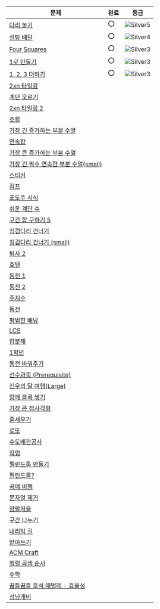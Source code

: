 | 문제                                                                | 완료 | 등급                                                            |
|-------------------------------------------------------------------|----|---------------------------------------------------------------|
| [다리 놓기](https://www.acmicpc.net/problem/1010)                     | ⭕   | ![Silver5](https://d2gd6pc034wcta.cloudfront.net/tier/6.svg) |
| [설탕 배달](https://www.acmicpc.net/problem/2839)                     |  ⭕  | ![Silver4](https://d2gd6pc034wcta.cloudfront.net/tier/7.svg) |
| [Four Squares](https://www.acmicpc.net/problem/17626)             |  ⭕  | ![Silver3](https://d2gd6pc034wcta.cloudfront.net/tier/8.svg)  |
| [1로 만들기](https://www.acmicpc.net/problem/1463)                    |  ⭕  | ![Silver3](https://d2gd6pc034wcta.cloudfront.net/tier/8.svg)  |
| [1, 2, 3 더하기](https://www.acmicpc.net/problem/9095)               |  ⭕  | ![Silver3](https://d2gd6pc034wcta.cloudfront.net/tier/8.svg) |
| [2xn 타일링](https://www.acmicpc.net/problem/11726)                  |    |  |
| [계단 오르기](https://www.acmicpc.net/problem/2579)                    |    |  |
| [2xn 타일링 2](https://www.acmicpc.net/problem/11727)                |    |  |
| [조합](https://www.acmicpc.net/problem/2407)                        |    |  |
| [가장 긴 증가하는 부분 수열](https://www.acmicpc.net/problem/11053)          |    |  |
| [연속합](https://www.acmicpc.net/problem/1912)                       |    |  |
| [가장 큰 증가하는 부분 수열](https://www.acmicpc.net/problem/11055)          |    |  |
| [가장 긴 짝수 연속한 부분 수열(small)](https://www.acmicpc.net/problem/22857) |    |  |
| [스티커](https://www.acmicpc.net/problem/9465)                       |    |  |
| [점프](https://www.acmicpc.net/problem/1890)                        |    |  |
| [포도주 시식](https://www.acmicpc.net/problem/2156)                    |    |  |
| [쉬운 계단 수](https://www.acmicpc.net/problem/10844)                  |    |  |
| [구간 합 구하기 5](https://www.acmicpc.net/problem/11660)               |    |  |
| [징검다리 건너기](https://www.acmicpc.net/problem/21317)                 |    |  |
| [징검다리 건너기 (small)](https://www.acmicpc.net/problem/22869)         |    |  |
| [퇴사 2](https://www.acmicpc.net/problem/15486)                     |    |  |
| [호텔](https://www.acmicpc.net/problem/1106)                        |    |  |
| [동전 1](https://www.acmicpc.net/problem/2293)                      |    |  |
| [동전 2](https://www.acmicpc.net/problem/2294)                      |    |  |
| [주지수](https://www.acmicpc.net/problem/15724)                      |    |  |
| [동전](https://www.acmicpc.net/problem/5557)                        |    |  |
| [평범한 배낭](https://www.acmicpc.net/problem/2624)                    |    |  |
| [LCS](https://www.acmicpc.net/problem/14567)                      |    |  |
| [합분해](https://www.acmicpc.net/problem/17485)                      |    |  |
| [1학년](https://www.acmicpc.net/problem/5557)                       |    |  |
| [동전 바꿔주기](https://www.acmicpc.net/problem/2524)                   |    |  |
| [선수과목 (Prerequisite)](https://www.acmicpc.net/problem/14567)      |    |  |
| [진우의 달 여행(Large)](https://www.acmicpc.net/problem/17468)          |    |  |
| [함께 블록 쌓기](https://www.acmicpc.net/problem/18427)                 |    |  |
| [가장 큰 정사각형](https://www.acmicpc.net/problem/1915)                 |    |  |
| [줄세우기](https://www.acmicpc.net/problem/2631)                      |    |  |
| [로또](https://www.acmicpc.net/problem/2758)                        |    |  |
| [수도배관공사](https://www.acmicpc.net/problem/2073)                    |    |  |
| [작업](https://www.acmicpc.net/problem/2056)                        |    |  |
| [펠린드롬 만들기](https://www.acmicpc.net/problem/1695)                  |    |  |
| [펠린드롬?](https://www.acmicpc.net/problem/10942)                    |    |  |
| [곡예 비행](https://www.acmicpc.net/problem/21923)                    |    |  |
| [문자열 제거](https://www.acmicpc.net/problem/21941)                   |    |  |
| [양팔저울](https://www.acmicpc.net/problem/2629)                      |    |  |
| [구간 나누기](https://www.acmicpc.net/problem/2228)                    |    |  |
| [내리막 길](https://www.acmicpc.net/problem/1520)                     |    |  |
| [받아쓰기](https://www.acmicpc.net/problem/20542)                     |    |  |
| [ACM Craft](https://www.acmicpc.net/problem/1005)                 |    |  |
| [행렬 곱셈 순서](https://www.acmicpc.net/problem/11049)                 |    |  |
| [수학](https://www.acmicpc.net/problem/1823)                        |    |  |
| [꿈틀꿈틀 호석 애벌레 - 효율성](https://www.acmicpc.net/problem/20181)        |    |  |
| [성냥개비](https://www.acmicpc.net/problem/3687)                      |    |  |